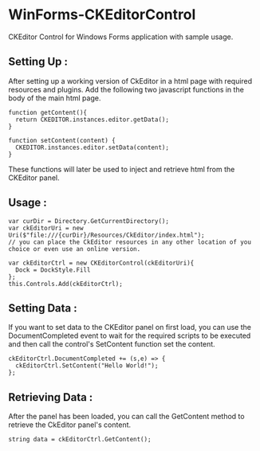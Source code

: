 # WinForms-CKEditorControl
CKEditor Control for Windows Forms application with sample usage.

Setting Up :
-----------

After setting up a working version of CkEditor in a html page with required resources and plugins. Add the following two javascript functions in the body of the main html page.

```
function getContent(){
  return CKEDITOR.instances.editor.getData();
}

function setContent(content) {
  CKEDITOR.instances.editor.setData(content);
}
```

These functions will later be used to inject and retrieve html from the CKEditor panel.
    
    
Usage :
-------
    
```
var curDir = Directory.GetCurrentDirectory();
var ckEditorUri = new Uri($"file:///{curDir}/Resources/CkEditor/index.html");
// you can place the CkEditor resources in any other location of you choice or even use an online version.
    
var ckEditorCtrl = new CKEditorControl(ckEditorUri){
  Dock = DockStyle.Fill
};
this.Controls.Add(ckEditorCtrl);
```
    
Setting Data :
-------------

If you want to set data to the CKEditor panel on first load, you can use the DocumentCompleted event to wait for the required scripts to be executed and then call the control's SetContent function set the content.
    
```
ckEditorCtrl.DocumentCompleted += (s,e) => {
  ckEditorCtrl.SetContent("Hello World!");
};
```
    
Retrieving Data :
-----------------

After the panel has been loaded, you can call the GetContent method to retrieve the CkEditor panel's content.
```
string data = ckEditorCtrl.GetContent();
```
